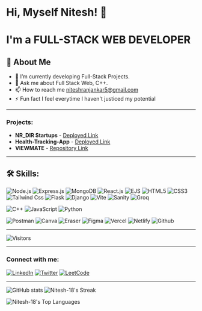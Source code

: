 # Hi, Myself Nitesh! 👋
# I'm a FULL-STACK WEB DEVELOPER

## 🚀 About Me 

- 🌱 I’m currently developing Full-Stack Projects. 
- 💬 Ask me about Full Stack Web, C++.
- 📫 How to reach me niteshranjankar5@gmail.com
- ⚡ Fun fact I feel everytime I haven't justiced my potential

---

### Projects: 

- **NR_DIR Startups** - [Deployed Link](https://nr-dir-startups.vercel.app/)
- **Health-Tracking-App** - [Deployed Link](https://health-tracking-app-jmv3.onrender.com/)
- **VIEWMATE** - [Repository Link](https://github.com/Nitesh-18/ViewMate)

---

## 🛠 Skills:

![Node.js](https://img.shields.io/badge/-Node.js-black?style=flat-square&logo=node.js)
![Express.js](https://img.shields.io/badge/-Express.js-black?style=flat-square&logo=express)
![MongoDB](https://img.shields.io/badge/-MongoDB-black?style=flat-square&logo=mongodb)
![React.js](https://img.shields.io/badge/-React.js-black?style=flat-square&logo=react)
![EJS](https://img.shields.io/badge/-EJS-black?style=flat-square&logo=ejs)
![HTML5](https://img.shields.io/badge/-HTML5-black?style=flat-square&logo=html5)
![CSS3](https://img.shields.io/badge/-CSS3-black?style=flat-square&logo=css3)
![Tailwind Css](https://img.shields.io/badge/-Tailwind_CSS-black?style=flat-square&logo=tailwindcss)
![Flask](https://img.shields.io/badge/-Flask-black?style=flat-square&logo=flask)
![Django](https://img.shields.io/badge/-Django-black?style=flat-square&logo=django)
![Vite](https://img.shields.io/badge/-Vite-black?style=flat-square&logo=vite)
![Sanity](https://img.shields.io/badge/-Sanity-black?style=flat-square&logo=sanity)
![Groq](https://img.shields.io/badge/-Groq-black?style=flat-square&logo=groq)

![C++](https://img.shields.io/badge/-C++-black?style=flat-square&logo=cplusplus)
![JavaScript](https://img.shields.io/badge/-JavaScript-black?style=flat-square&logo=javascript)
![Python](https://img.shields.io/badge/-Python-black?style=flat-square&logo=python)

![Postman](https://img.shields.io/badge/-Postman-black?style=flat-square&logo=postman)
![Canva](https://img.shields.io/badge/-Canva-black?style=flat-square&logo=canva)
![Eraser](https://img.shields.io/badge/-Eraser-black?style=flat-square&logo=eraser)
![Figma](https://img.shields.io/badge/-Figma-black?style=flat-square&logo=figma)
![Vercel](https://img.shields.io/badge/-Vercel-black?style=flat-square&logo=vercel)
![Netlify](https://img.shields.io/badge/-Netlify-black?style=flat-square&logo=netlify)
![Github](https://img.shields.io/badge/-Github-black?style=flat-square&logo=github)

---

![Visitors](https://komarev.com/ghpvc/?username=Nitesh-18&label=Visitors)

---
### Connect with me:

[![LinkedIn](https://img.shields.io/badge/LinkedIn-blue?style=for-the-badge&logo=linkedin)](https://www.linkedin.com/in/nitesh-r-a15518243/)
[![Twitter](https://img.shields.io/badge/Twitter-blue?style=for-the-badge&logo=twitter)](https://x.com/Nitesh1831)
[![LeetCode](https://img.shields.io/badge/LeetCode-blue?style=for-the-badge&logo=leetcode)](https://leetcode.com/u/Nitesh-18/)

---

![GitHub stats](https://github-readme-stats.vercel.app/api?username=nitesh-18&show_icons=true&theme=radical)       ![Nitesh-18's Streak](https://github-readme-streak-stats.herokuapp.com/?user=Nitesh-18&theme=react&hide_border=false)


![Nitesh-18's Top Languages](https://github-readme-stats.vercel.app/api/top-langs/?username=Nitesh-18&theme=react&show_icons=true&hide_border=false&layout=compact)
